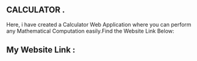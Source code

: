 ## CALCULATOR .
Here, i have created a Calculator Web Application where you can perform any Mathematical Computation easily.Find the Website Link Below:

## My Website Link : 
